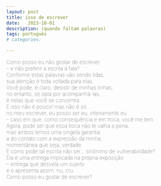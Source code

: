 ```yaml
---
layout: post
title: isso de escrever
date:   2023-10-01
description: (quando faltam palavras)
tags: português
# categories: 

---
```


<span style="font-size:14px;font-weight:lighter">
Como posso eu não gostar de escrever 
<br>– e não preferir a escrita à fala? 
<br>Conforme estas palavras vão sendo lidas, 
<br>sua atenção é toda voltada para elas. 
<br>Você pode, é claro, desistir de minhas linhas,
<br>no entanto, se opta por acompanhá-las, 
<br>é nelas que você se concentra. 
<br>E isso não é pouco! mas não é só: 
<br>no meu escrever, eu posso ser eu, inteiramente eu
<br>– caso em que, como consequência e em troca, você me tem. 
<br>Agora, pode ser que essa troca não te valha a pena,
<br>mas ambos temos uma singela garantia: 
<br>a do contato com a expressão da minha,
<br>momentânea que seja, verdade. 
<br>E como pode tal escrita não ser... sinônimo de vulnerabilidade? 
<br>Ela é uma entrega implicada na própria exposição
<br>– entrega que desvela um sujeito
<br>e o apresenta assim: nu, cru. 
<br>Como posso eu gostar de escrever? 
</span>

<!-- whole 
hole
whole-->
